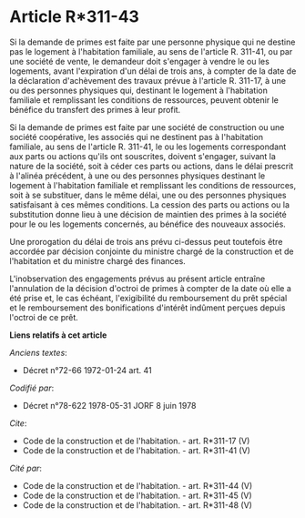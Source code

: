 # Article R*311-43

Si la demande de primes est faite par une personne physique qui ne destine pas le logement à l'habitation familiale, au sens
de l'article R. 311-41, ou par une société de vente, le demandeur doit s'engager à vendre le ou les logements, avant
l'expiration d'un délai de trois ans, à compter de la date de la déclaration d'achèvement des travaux prévue à l'article R.
311-17, à une ou des personnes physiques qui, destinant le logement à l'habitation familiale et remplissant les conditions de
ressources, peuvent obtenir le bénéfice du transfert des primes à leur profit. 

Si la demande de primes est faite par une société de construction ou une société coopérative, les associés qui ne destinent
pas à l'habitation familiale, au sens de l'article R. 311-41, le ou les logements correspondant aux parts ou actions qu'ils
ont souscrites, doivent s'engager, suivant la nature de la société, soit à céder ces parts ou actions, dans le délai prescrit
à l'alinéa précédent, à une ou des personnes physiques destinant le logement à l'habitation familiale et remplissant les
conditions de ressources, soit à se substituer, dans le même délai, une ou des personnes physiques satisfaisant à ces mêmes
conditions. La cession des parts ou actions ou la substitution donne lieu à une décision de maintien des primes à la société
pour le ou les logements concernés, au bénéfice des nouveaux associés. 

Une prorogation du délai de trois ans prévu ci-dessus peut toutefois être accordée par décision conjointe du ministre chargé
de la construction et de l'habitation et du ministre chargé des finances. 

L'inobservation des engagements prévus au présent article entraîne l'annulation de la décision d'octroi de primes à compter
de la date où elle a été prise et, le cas échéant, l'exigibilité du remboursement du prêt spécial et le remboursement des
bonifications d'intérêt indûment perçues depuis l'octroi de ce prêt.

**Liens relatifs à cet article**

_Anciens textes_:

  - Décret n°72-66 1972-01-24 art. 41

_Codifié par_:

  - Décret n°78-622 1978-05-31 JORF 8 juin 1978

_Cite_:

  - Code de la construction et de l'habitation. - art. R*311-17 (V)
  - Code de la construction et de l'habitation. - art. R*311-41 (V)

_Cité par_:

  - Code de la construction et de l'habitation. - art. R*311-44 (V)
  - Code de la construction et de l'habitation. - art. R*311-45 (V)
  - Code de la construction et de l'habitation. - art. R*311-48 (V)
